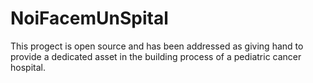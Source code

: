 # NoiFacemUnSpital
This progect is open source and has been addressed as giving hand to provide a dedicated asset in the building process of a pediatric cancer hospital.
